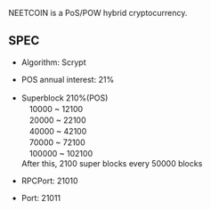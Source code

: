 

NEETCOIN is a PoS/POW hybrid cryptocurrency.
## SPEC ##

+ Algorithm: Scrypt

+ POS annual interest: 21%

+ Superblock 210%(POS)　　<br>
　10000 ~ 12100　　　　<br>
　20000 ~ 22100　　　　　<br>
　40000 ~ 42100　　　　　<br>
　70000 ~ 72100　　　　<br>
　100000 ~ 102100　  <br>
  After this, 2100 super blocks every 50000 blocks

+ RPCPort: 21010

+ Port: 21011
